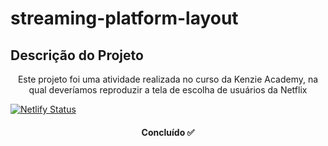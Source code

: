 # streaming-platform-layout

## Descrição do Projeto

<p align="center">
Este projeto foi uma atividade realizada no curso da Kenzie Academy, na qual deveríamos reproduzir a tela de escolha de usuários da Netflix
</p>



[![Netlify Status](https://api.netlify.com/api/v1/badges/4a399f8b-fde2-4e5b-96bf-8ace35872f21/deploy-status)](https://app.netlify.com/sites/streaming-platform-layout/deploys)

<h4 align="center"> 
	Concluído ✅ 
  </h4>
